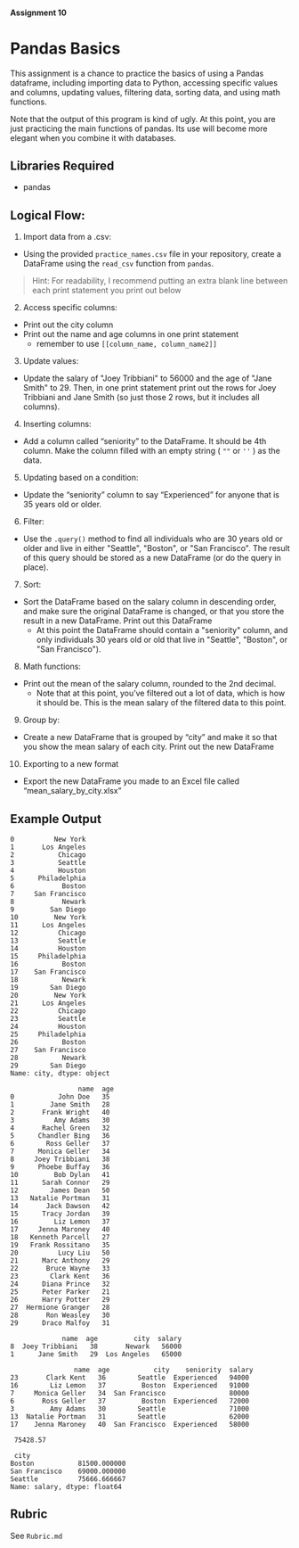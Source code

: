 #### Assignment 10
# Pandas Basics

This assignment is a chance to practice the basics of using a Pandas dataframe, including importing data to Python, accessing specific values and columns, updating values, filtering data, sorting data, and using math functions.

Note that the output of this program is kind of ugly. At this point, you are just practicing the main functions of pandas. Its use will become more elegant when you combine it with databases.

## Libraries Required
-	pandas

## Logical Flow:
1. Import data from a .csv:
-	Using the provided `practice_names.csv` file in your repository, create a DataFrame using the `read_csv` function from `pandas`.

> Hint: For readability, I recommend putting an extra blank line between each print statement you print out below

2. Access specific columns:
-	Print out the city column
-	Print out the name and age columns in one print statement 
    - remember to use `[[column_name, column_name2]]`

3. Update values:
-	Update the salary of "Joey Tribbiani" to 56000 and the age of "Jane Smith" to 29. Then, in one print statement print out the rows for Joey Tribbiani and Jane Smith (so just those 2 rows, but it includes all columns).

4. Inserting columns:
-	Add a column called “seniority” to the DataFrame. It should be 4th column. Make the column filled with an empty string ( `""` or `''` ) as the data.

5. Updating based on a condition:
-	Update the “seniority” column to say “Experienced” for anyone that is 35 years old or older.

6. Filter:
-	Use the `.query()` method to find all individuals who are 30 years old or older and live in either "Seattle", "Boston", or "San Francisco". The result of this query should be stored as a new DataFrame (or do the query in place).

7. Sort:
-	Sort the DataFrame based on the salary column in descending order, and make sure the original DataFrame is changed, or that you store the result in a new DataFrame. Print out this DataFrame
    - At this point the DataFrame should contain a "seniority" column, and only individuals 30 years old or old that live in "Seattle", "Boston", or "San Francisco").

8. Math functions:
-	Print out the mean of the salary column, rounded to the 2nd decimal.
    - Note that at this point, you’ve filtered out a lot of data, which is how it should be. This is the mean salary of the filtered data to this point.

9. Group by:
-	Create a new DataFrame that is grouped by “city” and make it so that you show the mean salary of each city. Print out the new DataFrame

10. Exporting to a new format
-	Export the new DataFrame you made to an Excel file called “mean_salary_by_city.xlsx”

## Example Output
```
0          New York
1       Los Angeles
2           Chicago
3           Seattle
4           Houston
5      Philadelphia
6            Boston
7     San Francisco
8            Newark
9         San Diego
10         New York
11      Los Angeles
12          Chicago
13          Seattle
14          Houston
15     Philadelphia
16           Boston
17    San Francisco
18           Newark
19        San Diego
20         New York
21      Los Angeles
22          Chicago
23          Seattle
24          Houston
25     Philadelphia
26           Boston
27    San Francisco
28           Newark
29        San Diego
Name: city, dtype: object

                 name  age
0           John Doe   35
1         Jane Smith   28
2       Frank Wright   40
3          Amy Adams   30
4       Rachel Green   32
5      Chandler Bing   36
6        Ross Geller   37
7      Monica Geller   34
8     Joey Tribbiani   38
9      Phoebe Buffay   36
10         Bob Dylan   41
11      Sarah Connor   29
12        James Dean   50
13   Natalie Portman   31
14       Jack Dawson   42
15      Tracy Jordan   39
16         Liz Lemon   37
17     Jenna Maroney   40
18   Kenneth Parcell   27
19   Frank Rossitano   35
20          Lucy Liu   50
21      Marc Anthony   29
22       Bruce Wayne   33
23        Clark Kent   36
24      Diana Prince   32
25      Peter Parker   21
26      Harry Potter   29
27  Hermione Granger   28
28       Ron Weasley   30
29      Draco Malfoy   31

             name  age         city  salary
8  Joey Tribbiani   38       Newark   56000
1      Jane Smith   29  Los Angeles   65000

                name  age           city    seniority  salary
23       Clark Kent   36        Seattle  Experienced   94000
16        Liz Lemon   37         Boston  Experienced   91000
7     Monica Geller   34  San Francisco                80000
6       Ross Geller   37         Boston  Experienced   72000
3         Amy Adams   30        Seattle                71000
13  Natalie Portman   31        Seattle                62000
17    Jenna Maroney   40  San Francisco  Experienced   58000

 75428.57

 city
Boston           81500.000000
San Francisco    69000.000000
Seattle          75666.666667
Name: salary, dtype: float64
```

## Rubric
See `Rubric.md`